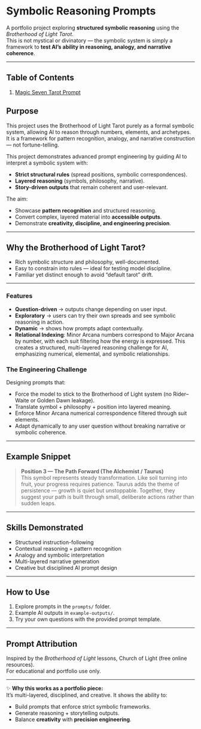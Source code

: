 # Symbolic Reasoning Prompts

A portfolio project exploring **structured symbolic reasoning** using the *Brotherhood of Light Tarot*.  
This is not mystical or divinatory — the symbolic system is simply a framework to **test AI’s ability in reasoning, analogy, and narrative coherence**.

---

## Table of Contents

1. [Magic Seven Tarot Prompt](prompts/magic-seven-tarot-prompt.md)

## Purpose

This project uses the Brotherhood of Light Tarot purely as a formal symbolic system, allowing AI to reason through numbers, elements, and archetypes. It is a framework for pattern recognition, analogy, and narrative construction — not fortune-telling.

This project demonstrates advanced prompt engineering by guiding AI to interpret a symbolic system with:

- **Strict structural rules** (spread positions, symbolic correspondences).  
- **Layered reasoning** (symbols, philosophy, narrative).  
- **Story-driven outputs** that remain coherent and user-relevant.  

The aim:

- Showcase **pattern recognition** and structured reasoning.  
- Convert complex, layered material into **accessible outputs**.  
- Demonstrate **creativity, discipline, and engineering precision**.  

---

## Why the Brotherhood of Light Tarot?

- Rich symbolic structure and philosophy, well-documented.  
- Easy to constrain into rules — ideal for testing model discipline.  
- Familiar yet distinct enough to avoid “default tarot” drift.  

---

### Features
- **Question-driven** → outputs change depending on user input.
- **Exploratory** → users can try their own spreads and see symbolic reasoning in action.
- **Dynamic** → shows how prompts adapt contextually.
- **Relational Indexing**: Minor Arcana numbers correspond to Major Arcana by number, with each suit filtering how the energy is expressed. This creates a structured, multi-layered reasoning challenge for AI, emphasizing numerical, elemental, and symbolic relationships.

### The Engineering Challenge
Designing prompts that:
- Force the model to stick to the Brotherhood of Light system (no Rider–Waite or Golden Dawn leakage).
- Translate symbol + philosophy + position into layered meaning.
- Enforce Minor Arcana numerical correspondence filtered through suit elements.
- Adapt dynamically to any user question without breaking narrative or symbolic coherence.


---

## Example Snippet

> **Position 3 — The Path Forward (The Alchemist / Taurus)**  
> This symbol represents steady transformation. Like soil turning into fruit, your progress requires patience. Taurus adds the theme of persistence — growth is quiet but unstoppable. Together, they suggest your path is built through small, deliberate actions rather than sudden leaps.  

---

## Skills Demonstrated

- Structured instruction-following  
- Contextual reasoning + pattern recognition  
- Analogy and symbolic interpretation  
- Multi-layered narrative generation  
- Creative but disciplined AI prompt design  

---

## How to Use

1. Explore prompts in the `prompts/` folder.  
2. Example AI outputs in `example-outputs/`.  
3. Try your own questions with the provided prompt template.  

---

## Prompt Attribution

Inspired by the *Brotherhood of Light* lessons, Church of Light (free online resources).  
For educational and portfolio use only.  

---

✨ **Why this works as a portfolio piece:**  
It’s multi-layered, disciplined, and creative. It shows the ability to:

- Build prompts that enforce strict symbolic frameworks.  
- Generate reasoning + storytelling outputs.  
- Balance **creativity** with **precision engineering**.  
